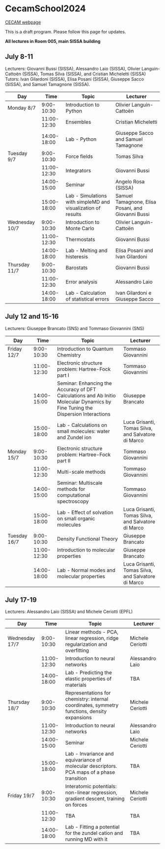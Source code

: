 # CecamSchool2024

[CECAM webpage](https://www.cecam.org/workshop-details/summer-school-on-molecular-dynamics-for-material-science-nanotechnology-and-biophysics-1329)

This is a draft program. Please follow this page for updates.

**All lectures in Room 005, main SISSA building**

## July 8-11

Lecturers: Giovanni Bussi (SISSA), Alessandro Laio (SISSA), Olivier Languin-Cattoën (SISSA), Tomas Silva (SISSA), and Cristian Micheletti (SISSA)
Tutors: Ivan Gilardoni (SISSA), Elisa Posani (SISSA), Giuseppe Sacco (SISSA), and Samuel Tamagnone (SISSA).

| Day | Time | Topic | Lecturer |
|-----|------|-------|----------|
| Monday 8/7  |  9:00-10:30 | Introduction to Python | Olivier Languin-Cattoën |
|             | 11:00-12:30 | Ensembles | Cristian Micheletti |
|             | 14:00-18:00 | Lab - Python | Giuseppe Sacco and Samuel Tamagnone |
| Tuesday 9/7 |  9:00-10:30 | Force fields | Tomas Silva |
|             | 11:00-12:30 | Integrators | Giovanni Bussi|
|            | 14:00-15:00 | Seminar | Angelo Rosa (SISSA) |
|             | 15:00-18:00 | Lab - Simulations with simpleMD and visualization of results | Samuel Tamagnone, Elisa Posani, and Giovanni Bussi |
| Wednesday 10/7 | 9:00-10:30 | Introduction to Monte Carlo | Olivier Languin-Cattoën |
|            |  11:00-12:30 | Thermostats | Giovanni Bussi |
|            | 14:00-18:00 | Lab - Melting and histeresis | Elisa Posani and Ivan Gilardoni |
| Thursday 11/7 |  9:00-10:30 | Barostats | Giovanni Bussi |
|            | 11:00-12:30 | Error analysis| Alessandro Laio |
|            | 14:00-18:00 | Lab - Calculation of statistical errors | Ivan Gilardoni e Giuseppe Sacco |


## July 12 and 15-16

Lecturers: Giuseppe Brancato (SNS) and Tommaso Giovannini (SNS)

| Day | Time | Topic | Lecturer |
|-----|------|-------|----------|
| Friday 12/7  |  9:00-10:30 | Introduction to Quantum Chemistry | Tommaso Giovannini |
|             | 11:00-12:30 | Electronic structure problem: Hartree-Fock part I | Tommaso Giovannini |
|            | 14:00-15:00 | Seminar: Enhancing the Accuracy of DFT Calculations and Ab Initio Molecular Dynamics by Fine Tuning the Dispersion Interactions | Giuseppe Brancato |
|             | 15:00-18:00 | Lab - Calculations on small molecules: water and Zundel ion | Luca Grisanti, Tomas Silva, and Salvatore di Marco |
| Monday 15/7 |  9:00-10:30 | Electronic structure problem: Hartree-Fock part II | Tommaso Giovannini |
|             | 11:00-12:30 | Multi-scale methods | Tommaso Giovannini|
|            | 14:00-15:00 | Seminar: Multiscale methods for computational spectroscopy | Tommaso Giovannini |
|             | 15:00-18:00 | Lab - Effect of solvation on small organic molecules | Luca Grisanti, Tomas Silva, and Salvatore di Marco |
| Tuesday 16/7 | 9:00-10:30 | Density Functional Theory | Giuseppe Brancato |
|            |  11:00-12:30 | Introduction to molecular properties | Giuseppe Brancato |
|            | 14:00-18:00 | Lab - Normal modes and molecular properties | Luca Grisanti, Tomas Silva, and Salvatore di Marco |


## July 17-19

Lecturers: Alessandro Laio (SISSA) and Michele Ceriotti (EPFL)

| Day | Time | Topic | Lecturer |
|-----|------|-------|----------|
| Wednesday 17/7  |  9:00-10:30 | Linear methods - PCA, linear regression, ridge regularization and overfitting | Michele Ceriotti |
|                 | 11:00-12:30 | Introduction to neural networks | Alessandro Laio |
|                 | 14:00-18:00 | Lab - Predicting the elastic properties of materials | TBA |
| Thursday 18/7   | 9:00-10:30 | Representations for chemistry: internal coordinates, symmetry functions, density expansions | Michele Ceriotti |
|                 |  11:00-12:30 | Introduction to neural networks | Alessandro Laio |
|                 | 14:00-15:00 | Seminar | Michele Ceriotti |
|                 | 15:00-18:00 | Lab - Invariance and equivariance of molecular descriptors. PCA maps of a phase transition | TBA |
| Friday 19/7     |  9:00-10:30 | Interatomic potentials: non-linear regression, gradient descent, training on forces | Michele Ceriotti |
|                 | 11:00-12:30 | TBA| TBA |
|                 | 14:00-18:00 | Lab - Fitting a potential for the zundel cation and running MD with it | TBA |

